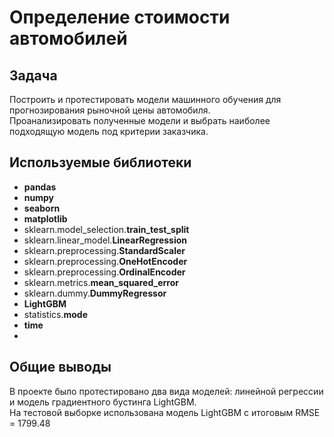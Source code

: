 # Определение стоимости автомобилей
## Задача
Построить и протестировать модели машинного обучения для прогнозирования рыночной цены автомобиля.  
Проанализировать полученные модели и выбрать наиболее подходящую модель под критерии заказчика.

## Используемые библиотеки  
- **pandas**  
- **numpy** 
- **seaborn**  
- **matplotlib**  
- sklearn.model_selection.**train_test_split**  
- sklearn.linear_model.**LinearRegression**  
- sklearn.preprocessing.**StandardScaler**  
- sklearn.preprocessing.**OneHotEncoder**  
- sklearn.preprocessing.**OrdinalEncoder**  
- sklearn.metrics.**mean_squared_error**  
- sklearn.dummy.**DummyRegressor**  
- **LightGBM**
- statistics.**mode**
- **time**
- 
## Общие выводы
В проекте было протестировано два вида моделей: линейной регрессии и модель градиентного бустинга LightGBM.  
На тестовой выборке использована модель LightGBM с итоговым RMSE = 1799.48
